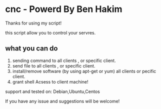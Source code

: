 # cnc - Powerd By Ben Hakim

Thanks for using my script!

this script allow you to control your servres.

## what you can do

1. sending command to all clients , or specific client.
2. send file to all clients , or specific client.
3. install/remove software (by using apt-get or yum) all clients or pecific client.
4.  grant shell Acsess to client machine!


support and tested on:
Debian,Ubuntu,Centos

If you have any issue and suggestions
will be welcome!
